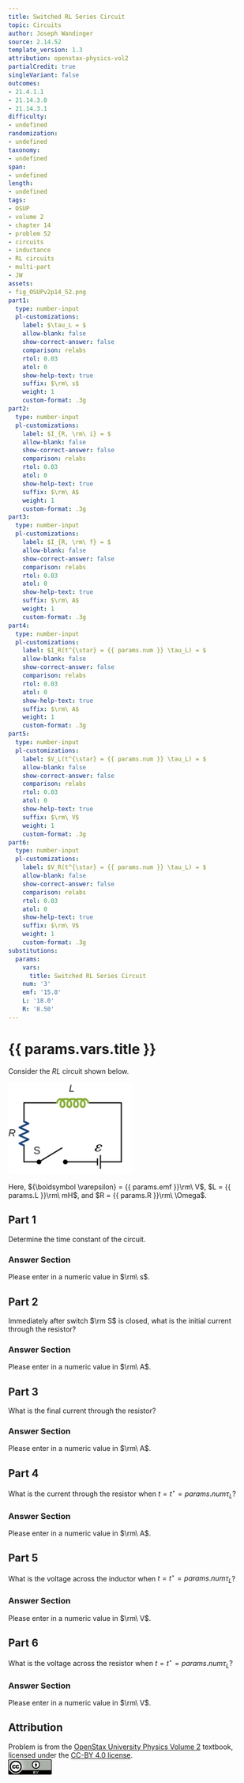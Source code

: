 ```yaml
---
title: Switched RL Series Circuit
topic: Circuits
author: Joseph Wandinger
source: 2.14.52
template_version: 1.3
attribution: openstax-physics-vol2
partialCredit: true
singleVariant: false
outcomes:
- 21.4.1.1
- 21.14.3.0
- 21.14.3.1
difficulty:
- undefined
randomization:
- undefined
taxonomy:
- undefined
span:
- undefined
length:
- undefined
tags:
- OSUP
- volume 2
- chapter 14
- problem 52
- circuits
- inductance
- RL circuits
- multi-part
- JW
assets:
- fig_OSUPv2p14_52.png
part1:
  type: number-input
  pl-customizations:
    label: $\tau_L = $
    allow-blank: false
    show-correct-answer: false
    comparison: relabs
    rtol: 0.03
    atol: 0
    show-help-text: true
    suffix: $\rm\ s$
    weight: 1
    custom-format: .3g
part2:
  type: number-input
  pl-customizations:
    label: $I_{R, \rm\ i} = $
    allow-blank: false
    show-correct-answer: false
    comparison: relabs
    rtol: 0.03
    atol: 0
    show-help-text: true
    suffix: $\rm\ A$
    weight: 1
    custom-format: .3g
part3:
  type: number-input
  pl-customizations:
    label: $I_{R, \rm\ f} = $
    allow-blank: false
    show-correct-answer: false
    comparison: relabs
    rtol: 0.03
    atol: 0
    show-help-text: true
    suffix: $\rm\ A$
    weight: 1
    custom-format: .3g
part4:
  type: number-input
  pl-customizations:
    label: $I_R(t^{\star} = {{ params.num }} \tau_L) = $
    allow-blank: false
    show-correct-answer: false
    comparison: relabs
    rtol: 0.03
    atol: 0
    show-help-text: true
    suffix: $\rm\ A$
    weight: 1
    custom-format: .3g
part5:
  type: number-input
  pl-customizations:
    label: $V_L(t^{\star} = {{ params.num }} \tau_L) = $
    allow-blank: false
    show-correct-answer: false
    comparison: relabs
    rtol: 0.03
    atol: 0
    show-help-text: true
    suffix: $\rm\ V$
    weight: 1
    custom-format: .3g
part6:
  type: number-input
  pl-customizations:
    label: $V_R(t^{\star} = {{ params.num }} \tau_L) = $
    allow-blank: false
    show-correct-answer: false
    comparison: relabs
    rtol: 0.03
    atol: 0
    show-help-text: true
    suffix: $\rm\ V$
    weight: 1
    custom-format: .3g
substitutions:
  params:
    vars:
      title: Switched RL Series Circuit
    num: '3'
    emf: '15.0'
    L: '18.0'
    R: '8.50'
---
```

# {{ params.vars.title }}
Consider the $RL$ circuit shown below.

<img src="fig_OSUPv2p14_52.png" width=250>

Here, ${\boldsymbol \varepsilon} = {{ params.emf }}\rm\ V$, $L = {{ params.L }}\rm\ mH$, and $R = {{ params.R }}\rm\ \Omega$.

## Part 1

Determine the time constant of the circuit.

### Answer Section

Please enter in a numeric value in $\rm\ s$.

## Part 2

Immediately after switch $\rm S$ is closed, what is the initial current through the resistor?

### Answer Section

Please enter in a numeric value in $\rm\ A$.

## Part 3

What is the final current through the resistor?

### Answer Section

Please enter in a numeric value in $\rm\ A$.

## Part 4

What is the current through the resistor when $t = t^{\star} = {{ params.num }} \tau_L$?

### Answer Section

Please enter in a numeric value in $\rm\ A$.

## Part 5

What is the voltage across the inductor when $t = t^{\star} = {{ params.num }} \tau_L$?

### Answer Section

Please enter in a numeric value in $\rm\ V$.

## Part 6

What is the voltage across the resistor when $t = t^{\star} = {{ params.num }} \tau_L$?

### Answer Section

Please enter in a numeric value in $\rm\ V$.

## Attribution

Problem is from the [OpenStax University Physics Volume 2](https://openstax.org/details/books/university-physics-volume-2) textbook, licensed under the [CC-BY 4.0 license](https://creativecommons.org/licenses/by/4.0/).<br>![Image representing the Creative Commons 4.0 BY license.](https://raw.githubusercontent.com/firasm/bits/master/by.png)